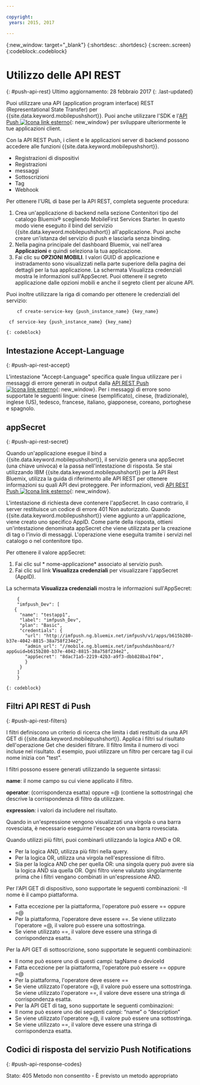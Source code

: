 ```yaml
---

copyright:
 years: 2015, 2017

---
```


{:new_window: target="_blank"}
{:shortdesc: .shortdesc}
{:screen:.screen}
{:codeblock:.codeblock}

# Utilizzo delle API REST
{: #push-api-rest}
Ultimo aggiornamento: 28 febbraio 2017
{: .last-updated}

Puoi utilizzare una API (application program interface) REST (Representational State Transfer) per {{site.data.keyword.mobilepushshort}}. Puoi anche utilizzare l'SDK e l'[API Push ![Icona link esterno](../../icons/launch-glyph.svg "Icona link esterno")](https://mobile.{DomainName}/imfpush/){: new_window} per sviluppare ulteriormente le tue applicazioni client.

Con la API REST Push, i client e le applicazioni server di backend possono accedere alle funzioni {{site.data.keyword.mobilepushshort}}.

- Registrazioni di dispositivi
- Registrazioni
- messaggi
- Sottoscrizioni
- Tag
- Webhook

Per ottenere l'URL di base per la API REST, completa seguente procedura:

1. Crea un'applicazione di backend nella sezione Contenitori tipo del catalogo Bluemix® scegliendo MobileFirst Services Starter. In questo modo viene eseguito il bind del servizio {{site.data.keyword.mobilepushshort}} all'applicazione. Puoi anche creare un'istanza del servizio di push e lasciarla senza binding. 
1. Nella pagina principale del dashboard Bluemix, vai nell'area **Applicazioni** e quindi seleziona la tua applicazione.
3. Fai clic su **OPZIONI MOBILI**. I valori GUID di applicazione e instradamento sono visualizzati nella parte superiore della pagina dei dettagli per la tua applicazione. La schermata Visualizza credenziali mostra le informazioni sull'AppSecret. Puoi ottenere il segreto applicazione dalle opzioni mobili e anche il segreto client per alcune API.

Puoi inoltre utilizzare la riga di comando per ottenere le credenziali del servizio:

```
    cf create-service-key {push_instance_name} {key_name}

 cf service-key {push_instance_name} {key_name}
```
	{: codeblock}

## Intestazione Accept-Language
{: #push-api-rest-accept}

L'intestazione "Accept-Language" specifica quale lingua utilizzare per i messaggi di errore generati in output dalla [API REST Push ![Icona link esterno](../../icons/launch-glyph.svg "Icona link esterno")](https://mobile.{DomainName}/imfpush/){: new_window}. Per i messaggi di errore sono supportate le
                seguenti lingue: cinese (semplificato), cinese, (tradizionale), inglese (US), tedesco, francese,
                italiano, giapponese, coreano, portoghese e spagnolo.

## appSecret 
{: #push-api-rest-secret}

Quando un'applicazione esegue il bind a {{site.data.keyword.mobilepushshort}}, il servizio genera una appSecret (una chiave univoca) e la passa nell'intestazione di risposta. Se stai utilizzando IBM {{site.data.keyword.mobilepushshort}} per la API Rest Bluemix, utilizza la guida di riferimento alle API REST per ottenere informazioni su quali API devi proteggere. Per informazioni, vedi [API REST Push ![Icona link esterno](../../icons/launch-glyph.svg "Icona link esterno")](https://mobile.{DomainName}/imfpush/){: new_window}.

L'intestazione di richiesta deve contenere l'appSecret. In caso contrario, il server restituisce un codice di errore
                401 Non autorizzato. Quando {{site.data.keyword.mobilepushshort}} viene aggiunto a un'applicazione, viene creato uno specifico AppID. Come parte della risposta, ottieni un'intestazione denominata appSecret che viene utilizzata per la creazione di tag o l'invio di messaggi. L'operazione viene eseguita tramite i servizi nel catalogo o
                nel contenitore tipo.

Per ottenere il valore appSecret:

1. Fai clic sul * nome-applicazione* associato al servizio push.
2. Fai clic sul link **Visualizza credenziali** per visualizzare
                        l'appSecret (AppID).

La schermata **Visualizza credenziali** mostra le informazioni sull'AppSecret:
```
	{
    "imfpush_Dev": [
   {
     "name": "testapp1",
     "label": "imfpush_Dev",
     "plan": "Basic",
     "credentials": {
       "url": "http://imfpush.ng.bluemix.net/imfpush/v1/apps/b615b280-b37e-4042-8815-38a758f234e2",
       "admin_url": "//mobile.ng.bluemix.net/imfpushdashboard/?appGuid=b615b280-b37e-4042-8815-38a758f234e2",
       "appSecret": "8dac71a5-2219-42b3-a9f3-dbb828ba1f04",
       }
     }
    ]
    }
```
	{: codeblock} 


## Filtri API REST di Push
{: #push-api-rest-filters}

I filtri definiscono un criterio di ricerca che limita i dati restituiti da una API GET di {{site.data.keyword.mobilepushshort}}. Applica i filtri sul risultato dell'operazione Get che desideri filtrare. Il filtro limita il numero di voci incluse nel risultato. d esempio, puoi utilizzare un filtro per cercare tag il cui nome inizia con "test". 

I filtri possono essere generati utilizzando la seguente sintassi:

**name**: il nome campo su cui viene applicato il filtro.

**operator**: (corrispondenza esatta) oppure =@ (contiene la sottostringa) che descrive la corrispondenza di filtro da utilizzare.

**expression**: i valori da includere nel risultato.

Quando in un'espressione vengono visualizzati una virgola o una barra rovesciata, è necessario eseguirne l'escape
                con una barra rovesciata.

Quando utilizzi più filtri, puoi combinarli utilizzando la logica AND e OR.

- Per la logica AND, utilizza più filtri nella query.
- Per la logica OR, utilizza una virgola nell'espressione di filtro.
- Sia per la logica AND che per quella OR: una singola query può avere sia la logica AND sia quella OR. Ogni filtro viene valutato singolarmente prima che i filtri vengano combinati
                        in un'espressione AND.

Per l'API GET di dispositivo, sono supportate le seguenti combinazioni:
-Il nome è il campo piattaforma.
- Fatta eccezione per la piattaforma, l'operatore può essere == oppure =@
- Per la piattaforma, l'operatore deve essere ==. Se viene utilizzato l'operatore =@, il valore può essere una sottostringa.
- Se viene utilizzato ==, il valore deve essere una stringa di corrispondenza esatta.

Per la API GET di sottoscrizione, sono supportate le seguenti combinazioni:

- Il nome può essere uno di questi campi: tagName o deviceId
- Fatta eccezione per la piattaforma, l'operatore può essere == oppure =@
- Per la piattaforma, l'operatore deve essere ==
- Se viene utilizzato l'operatore =@, il valore può essere una sottostringa. Se viene utilizzato l'operatore ==, il valore deve essere una stringa di corrispondenza esatta.
- Per la API GET di tag, sono supportate le seguenti combinazioni:
- Il nome può essere uno dei seguenti campi: “name” o “description”
- Se viene utilizzato l'operatore =@, il valore può essere una sottostringa.
- Se viene utilizzato ==, il valore deve essere una stringa di corrispondenza esatta.


## Codici di risposta del servizio Push Notifications
{: #push-api-response-codes}

Stato: 405 Metodo non consentito - È previsto un metodo appropriato
